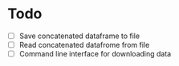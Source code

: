 # Todo

- [ ] Save concatenated dataframe to file
- [ ] Read concatenated datafrome from file
- [ ] Command line interface for downloading data
